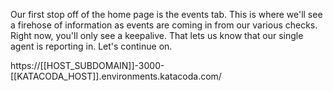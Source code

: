 Our first stop off of the home page is the events tab. This is where we'll see a firehose of information as events are coming in from our various checks. Right now, you'll only see a keepalive. That lets us know that our single agent is reporting in. Let's continue on.

https://[[HOST_SUBDOMAIN]]-3000-[[KATACODA_HOST]].environments.katacoda.com/
